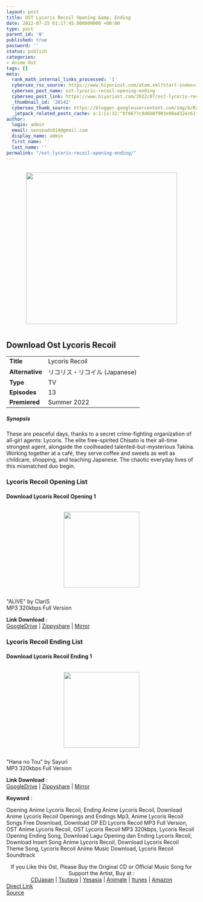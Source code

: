 ```yaml
---
layout: post
title: OST Lycoris Recoil Opening &amp; Ending
date: 2022-07-25 01:17:45.000000000 +00:00
type: post
parent_id: '0'
published: true
password: ''
status: publish
categories:
- Anime Ost
tags: []
meta:
  rank_math_internal_links_processed: '1'
  cyberseo_rss_source: https://www.hiyoriost.com/atom.xml?start-index=1
  cyberseo_post_name: ost-lycoris-recoil-opening-ending
  cyberseo_post_link: https://www.hiyoriost.com/2022/07/ost-lycoris-recoil-opening-ending.html
  _thumbnail_id: '28142'
  cyberseo_thumb_source: https://blogger.googleusercontent.com/img/b/R29vZ2xl/AVvXsEgEGqcwYU8GgJWfS54aGrAzPCIb897OUJPXINYym7bn6v5p0eOQSpDBlZeq_G7UlZWRXXPSeRyxkjo5KLdUPJGmoWAzxoztFgZ-KwHjM5KZbvGffr6fkhXq8C47mxOrd8b0of0UuYsGobmldzd3G0ZiS-7r3ljnZ0IY9cTM1QNhew3nCjGrbUhocO1k/s400/bx143270-iZOJX2DMUFMC.jpg
  _jetpack_related_posts_cache: a:1:{s:32:"8f6677c9d6b0f903e98ad32ec61f8deb";a:2:{s:7:"expires";i:1663500140;s:7:"payload";a:3:{i:0;a:1:{s:2:"id";i:28105;}i:1;a:1:{s:2:"id";i:28195;}i:2;a:1:{s:2:"id";i:29402;}}}}
author:
  login: admin
  email: senseads014@gmail.com
  display_name: admin
  first_name: ''
  last_name: ''
permalink: "/ost-lycoris-recoil-opening-ending/"
---
```

<div class="separator" style="clear: both"><a href="https://blogger.googleusercontent.com/img/b/R29vZ2xl/AVvXsEgEGqcwYU8GgJWfS54aGrAzPCIb897OUJPXINYym7bn6v5p0eOQSpDBlZeq_G7UlZWRXXPSeRyxkjo5KLdUPJGmoWAzxoztFgZ-KwHjM5KZbvGffr6fkhXq8C47mxOrd8b0of0UuYsGobmldzd3G0ZiS-7r3ljnZ0IY9cTM1QNhew3nCjGrbUhocO1k/s638/bx143270-iZOJX2DMUFMC.jpg" style="display: block;padding: 1em 0;text-align: center"><img alt border="0" data-original-height="638" data-original-width="460" height="400" src="{{ site.baseurl }}/assets/2022/07/bx143270-iZOJX2DMUFMC.jpg" /></a></div>
<div class="judulanime">
<h2>Download Ost Lycoris Recoil</h2>
</div>
<div class="info2" id="Info">
<table>
<tbody>
<tr>
<td class="tablex"><b>Title </b></td>
<td>Lycoris Recoil</td>
</tr>
<tr>
<td class="tablex"><b>Alternative </b></td>
<td>リコリス・リコイル (Japanese)</td>
</tr>
<tr>
<td class="tablex"><b>Type </b></td>
<td>TV</td>
</tr>
<tr>
<td class="tablex"><b>Episodes </b></td>
<td>13</td>
</tr>
<tr>
<td class="tablex"><b>Premiered </b></td>
<td>Summer 2022</td>
</tr>
</tbody>
</table>
</div>
<div class="sinopsis">
<h5>Synopsis</h5>
</div>
<div class="deskripsi">
<p>These are peaceful days, thanks to a secret crime-fighting organization of all-girl agents: Lycoris. The elite free-spirited Chisato is their all-time strongest agent, alongside the coolheaded talented-but-mysterious Takina. Working together at a café, they serve coffee and sweets as well as childcare, shopping, and teaching Japanese. The chaotic everyday lives of this mismatched duo begin.</p>
</div>
<div class="listz">
<h3>Lycoris Recoil Opening List</h3>
</div>
<div class="listz3">
<div class="listz1">
<h4>Download Lycoris Recoil Opening 1</h4>
</div>
<div class="listz2">
<div class="separator" style="clear: both"><a href="https://blogger.googleusercontent.com/img/b/R29vZ2xl/AVvXsEjT0z5hEPIFZXzgqv9mghwPFU_z0sJu7jWi0uVe95QBRmEmd_qx92lWJkuY-FzqGnyH2zt9qABk_4p5WrYAJdpvVWF8xx1fApSCC2JSphXZl3pN4JnYkrtBJOtkLeQJ_wuLGp1V78yAcCohYpXJdq6bM_lvTaDf2DkaDv0-CzVtItgGblqL1VWxFv3a/s600/cover%20%2848%29.jpg" style="display: block;padding: 1em 0;text-align: center"><img alt border="0" data-original-height="600" data-original-width="600" src="{{ site.baseurl }}/assets/2022/07/cover%20%2848%29.jpg" width="200" /></a></div>
<p>"ALIVE" by ClariS<br />MP3 320kbps Full Version
<p><b>Link Download</b> : <br /><a href="https://drive.google.com/file/d/1XTIw8_Jfm7gE923h-DCgV1NbLmiG8yHp/view?usp=drivesdk" rel="nofollow noopener" target="_blank">GoogleDrive</a> | <a href="https://www77.zippyshare.com/v/xgRaMzMJ/file.html" rel="nofollow noopener" target="_blank">Zippyshare</a> | <a href="https://mir.cr/0YUUFGKO" rel="nofollow noopener" target="_blank">Mirror</a></p>
</div>
</div>
<div class="listz">
<h3>Lycoris Recoil Ending List</h3>
</div>
<div class="listz3">
<div class="listz1">
<h4>Download Lycoris Recoil Ending 1</h4>
</div>
<div class="listz2">
<div class="separator" style="clear: both"><a href="https://blogger.googleusercontent.com/img/b/R29vZ2xl/AVvXsEiLdsXhSXjjnfwTkZeZdAfv_fp7_0doiUc1qZJA7eq5ZQtkR69LSXfxfrhtsJlTUzTBhAlLCQiWmyWOzi04D56ItIdLLxyC81lEUihCbNRQaNhLZNiGYLKvpT-0jk1lBSlIl62JmzRxBofpNuTcNu50TcKLC_vzTbsRxkfQetjuSbv_ewrnYiExnfFi/s600/cover%20%2810%29.jpg" style="display: block;padding: 1em 0;text-align: center"><img alt border="0" data-original-height="600" data-original-width="600" src="{{ site.baseurl }}/assets/2022/07/cover%20%2810%29.jpg" width="200" /></a></div>
<p>"Hana no Tou" by Sayuri<br />MP3 320kbps Full Version
<p><b>Link Download</b> : <br /><a href="https://drive.google.com/file/d/1oB1IUcqKeO9U69yBuDShQ_u1V6ngpD_Y/view?usp=drivesdk" rel="nofollow noopener" target="_blank">GoogleDrive</a> | <a href="https://www58.zippyshare.com/v/fRL2RVlS/file.html" rel="nofollow noopener" target="_blank">Zippyshare</a> | <a href="https://mir.cr/RNHXHQED" rel="nofollow noopener" target="_blank">Mirror</a></p>
</div>
</div>
<p><b>Keyword</b> :
<div class="tagser">Opening Anime Lycoris Recoil, Ending Anime Lycoris Recoil, Download Anime Lycoris Recoil Openings and Endings Mp3, Anime Lycoris Recoil Songs Free Download, Download OP ED Lycoris Recoil MP3 Full Version, OST Anime Lycoris Recoil, OST Lycoris Recoil MP3 320kbps, Lycoris Recoil Opening Ending Song, Download Lagu Opening dan Ending Lycoris Recoil, Download Insert Song Anime Lycoris Recoil, Download Lycoris Recoil Theme Song, Lycoris Recoil Anime Music Download, Lycoris Recoil Soundtrack</div>
<p> 
<div class="buycd" align="center">If you Like this Ost, Please Buy the Original CD or Official Music Song for Support the Artist, Buy at : <br /><a href="https://www.cdjapan.co.jp/" target="_blank" rel="noopener">CDJapan</a> | <a href="https://shop.tsutaya.co.jp/" target="_blank" rel="noopener">Tsutaya</a> | <a href="https://www.yesasia.com/" target="_blank" rel="noopener">Yesasia</a> | <a href="https://www.animate-onlineshop.jp/" target="_blank" rel="noopener">Animate</a> | <a href="https://www.apple.com/jp/itunes" target="_blank" rel="noopener">Itunes</a> | <a href="https://amazon.co.jp/" target="_blank" rel="noopener">Amazon</a>
</div>
<div class="divbtn"> <a href="https://handymansurrender.com/fihup8buzv?key=94550f7ce39444073321dde3b8782f97" class="btn"><i class="fa fa-download"></i> Direct Link</a> <br /><a href="https://www.hiyoriost.com/2022/07/ost-lycoris-recoil-opening-ending.html">Source</a> </div>
